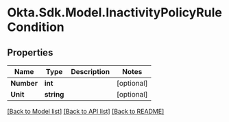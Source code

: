 # Okta.Sdk.Model.InactivityPolicyRuleCondition

## Properties

Name | Type | Description | Notes
------------ | ------------- | ------------- | -------------
**Number** | **int** |  | [optional] 
**Unit** | **string** |  | [optional] 

[[Back to Model list]](../README.md#documentation-for-models) [[Back to API list]](../README.md#documentation-for-api-endpoints) [[Back to README]](../README.md)

